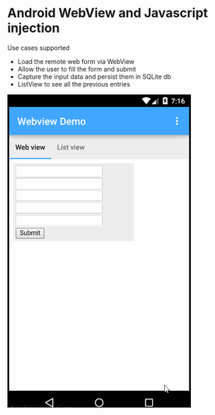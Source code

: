Android WebView and Javascript injection
=======================

Use cases supported
- Load the remote web form via WebView
- Allow the user to fill the form and submit
- Capture the input data and persist them in SQLite db
- ListView to see all the previous entries

![Video Walkthrough](demo.gif)
